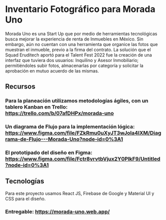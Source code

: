 # Inventario Fotográfico para Morada Uno
Morada Uno es una Start Up que por medio de herramientas tecnológicas busca mejorar la experiencia de renta de Inmuebles en México. Sin embargo, aún no cuentan con una herramienta que organice las fotos que muestran el inmueble, previo a la firma del contrato. La solución que el Squad Eruditech aportó para el Talent Fest 2022 fue la creación de una interfaz que tuviera dos usuarios: Inquilino y Asesor Inmobiliario; permitiéndoles subir fotos, almacenarlas por categoría y solicitar la aprobación en mutuo acuerdo de las mismas.
## Recursos

### Para la planeación utilizamos metodologías ágiles, con un tablero Kanban en Trello: https://trello.com/b/07afDHPx/morada-uno

### Un diagrama de Flujo para la implementación lógica: https://www.figma.com/file/FZkRmu0uXyJT3wJoIa4IXM/Diagrama-de-Flujo---Morada-Uno?node-id=0%3A1

### El prototipado del diseño en Figma: https://www.figma.com/file/Fctr8vrvtbVjux2Y0PlkF9/Untitled?node-id=0%3A1

## Tecnologías

Para este proyecto usamos React JS, Firebase de Google y Material UI y CSS para el diseño.

### Entregable: https://morada-uno.web.app/
